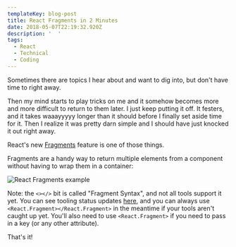 ```yaml
---
templateKey: blog-post
title: React Fragments in 2 Minutes
date: 2018-05-07T22:19:32.920Z
description: '  '
tags:
  - React
  - Technical
  - Coding
---
```

Sometimes there are topics I hear about and want to dig into, but don't have time to right away. 

Then my mind starts to play tricks on me and it somehow becomes more and more difficult to return to them later. I just keep putting it off. It festers, and it takes waaayyyyy longer than it should before I finally set aside time for it. Then I realize it was pretty darn simple and I should have just knocked it out right away.

React's new [Fragments](https://reactjs.org/docs/fragments.html) feature is one of those things.

Fragments are a handy way to return multiple elements from a component without having to wrap them in a container:

![React Fragments example](/img/fragments.png)

Note: the `<></>` bit is called "Fragment Syntax", and not all tools support it yet. You can see tooling status updates [here](https://reactjs.org/blog/2017/11/28/react-v16.2.0-fragment-support.html#support-for-fragment-syntax), and you can always use `<React.Fragment></React.Fragment>` in the meantime if your tools aren't caught up yet. You'll also need to use `<React.Fragment>` if you need to pass in a key (or any other attribute).

That's it!
